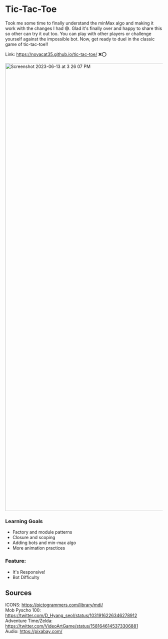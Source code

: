 # Tic-Tac-Toe
Took me some time to finally understand the minMax algo and making it work with the changes I had 😅. Glad it's finally over and happy to share this so other can try it out too. You can play with other players or challenge yourself against the impossible bot. Now, get ready to duel in the classic game of tic-tac-toe!!

Link: https://novacat35.github.io/tic-tac-toe/ ❌⭕

<img width="1434" alt="Screenshot 2023-06-13 at 3 26 07 PM" src="https://github.com/NovaCat35/tic-tac-toe/assets/54908064/2af57247-8935-42e0-8ee0-a3f21080b7a0">

### Learning Goals
- Factory and module patterns
- Closure and scoping
- Adding bots and min-max algo
- More animation practices

### Feature:
- It's Responsive!
- Bot Difficulty

## Sources
ICONS: https://pictogrammers.com/library/mdi/ <br>
Mob Pyscho 100: https://twitter.com/D_Hyang_seol/status/1031916226346278912 <br>
Adventure Time/Zelda: https://twitter.com/VideoArtGame/status/1581646145373306881 <br>
Audio: https://pixabay.com/

